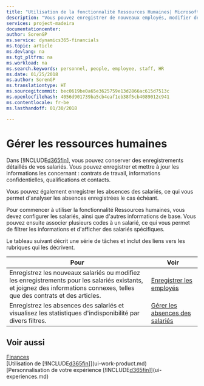 ```yaml
---
title: "Utilisation de la fonctionnalité Ressources Humaines| Microsoft Docs"
description: "Vous pouvez enregistrer de nouveaux employés, modifier des informations sur le personnel existant, et enregistrer et analyser les absences."
services: project-madeira
documentationcenter: 
author: SorenGP
ms.service: dynamics365-financials
ms.topic: article
ms.devlang: na
ms.tgt_pltfrm: na
ms.workload: na
ms.search.keywords: personnel, people, employee, staff, HR
ms.date: 01/25/2018
ms.author: SorenGP
ms.translationtype: HT
ms.sourcegitcommit: bec0619be0a65e3625759e13d2866ac615d7513c
ms.openlocfilehash: 4056d901739ba5cb4eaf1eb38f5cb4089012c941
ms.contentlocale: fr-be
ms.lasthandoff: 01/30/2018

---
```

# <a name="manage-human-resources"></a>Gérer les ressources humaines
Dans [!INCLUDE[d365fin](includes/d365fin_md.md)], vous pouvez conserver des enregistrements détaillés de vos salariés. Vous pouvez enregistrer et mettre à jour les informations les concernant : contrats de travail, informations confidentielles, qualifications et contacts.

Vous pouvez également enregistrer les absences des salariés, ce qui vous permet d'analyser les absences enregistrées le cas échéant.

Pour commencer à utiliser la fonctionnalité Ressources humaines, vous devez configurer les salariés, ainsi que d'autres informations de base. Vous pouvez ensuite associer plusieurs codes à un salarié, ce qui vous permet de filtrer les informations et d'afficher des salariés spécifiques.

Le tableau suivant décrit une série de tâches et inclut des liens vers les rubriques qui les décrivent.

| Pour | Voir |
| --- | --- |
| Enregistrez les nouveaux salariés ou modifiez les enregistrements pour les salariés existants, et joignez des informations connexes, telles que des contrats et des articles. |[Enregistrer les employés](hr-how-register-employees.md) |
| Enregistrez les absences des salariés et visualisez les statistiques d'indisponibilité par divers filtres. |[Gérer les absences des salariés](hr-how-manage-absence.md) |

## <a name="see-also"></a>Voir aussi
[Finances](finance.md)  
[Utilisation de [!INCLUDE[d365fin](includes/d365fin_md.md)]](ui-work-product.md)  
[Personnalisation de votre expérience [!INCLUDE[d365fin](includes/d365fin_md.md)]](ui-experiences.md)        

